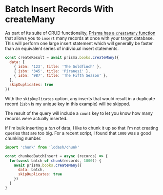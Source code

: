 # Batch Insert Records With createMany

As part of its suite of CRUD functionality, [Prisma has a `createMany`
function](https://www.prisma.io/docs/reference/api-reference/prisma-client-reference#createmany)
that allows you to `insert` many records at once with your target database.
This will perform one large insert statement which will generally be faster
than an equivalent series of individual insert statements.

```javascript
const createResult = await prisma.books.createMany({
  data: [
    { isbn: '123', title: 'The Goldfinch' },
    { isbn: '345', title: 'Piranesi' },
    { isbn: '987', title: 'The Fifth Season' },
  ],
  skipDuplicates: true
})
```

With the `skipDuplicates` option, any inserts that would result in a duplicate
record (`isbn` is my unique key in this example) will be skipped.

The result of the query will include a `count` key to let you know how many
records were actually inserted.

If I'm bulk inserting a _ton_ of data, I like to chunk it up so that I'm not
creating queries that are too big. For a recent script, I found that `1000` was
a good chunking number.

```javascript
import 'chunk' from 'lodash/chunk'

const chunkedBatchInsert = async (records) => {
  for(const batch of chunk(records, 1000)) {
    await prisma.books.createMany({
      data: batch,
      skipDuplicates: true
    })
  }
}
```
